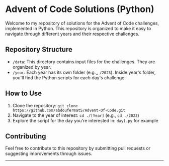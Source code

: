 # Advent of Code Solutions (Python)

Welcome to my repository of solutions for the Advent of Code challenges, implemented in Python. This repository is organized to make it easy to navigate through different years and their respective challenges.

## Repository Structure

- `/data`: This directory contains input files for the challenges. They are organized by year.
- `/year`: Each year has its own folder (e.g.,, `/2023`). Inside year's folder, you'll find the Python scripts for each day's challenge.

## How to Use

1. Clone the repository: `git clone https://github.com/abdoufermat5/Advent-Of-Code.git`
2. Navigate to the year of interest: `cd ./[Year]` (e.g., `cd ./2023`)
3. Explore the script for the day you're interested in: `day1.py` for example

## Contributing

Feel free to contribute to this repository by submitting pull requests or suggesting improvements through issues.


---